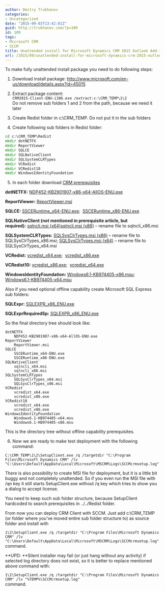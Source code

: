 ```yaml
---
author: Dmitry Trukhanov
categories:
- Uncategorized
date: "2015-09-03T13:42:01Z"
guid: http://trukhanov.com/?p=109
id: 109
tags:
- Microsoft CRM
- SCCM
title: Unattended install for Microsoft Dynamics CRM 2015 Outlook Add-In
url: /2015/09/unattended-install-for-microsoft-dynamics-crm-2015-outlook-add-in/
---
```

To make fully unattended install package you need to do following steps:

1. Download install package: <http://www.microsoft.com/en-us/download/details.aspx?id=45015>

2. Extract package content:  
`CRM2015-Client-ENU-i386.exe /extract:c:\CRM_TEMP\1\2`  
Do not remove sub folders 1 and 2 from the path, because we need it later

3. Create Redist folder in c:\CRM_TEMP. Do not put it in the sub folders
<!--more-->
4. Create following sub folders in Redist folder:  
```cmd
cd c:\CRM_TEMP\Redist
mkdir dotNETFX
mkdir ReportViewer
mkdir SQLCE
mkdir SQLNativeClient
mkdir SQLSystemCLRTypes
mkdir VCRedist
mkdir VCRedist10
mkdir WindowsIdentityFoundation
```

5. In each folder download [CRM prerequisites](https://technet.microsoft.com/en-us/library/jj126125.aspx)

**dotNETFX:** [NDP452-KB2901907-x86-x64-AllOS-ENU.exe](http://download.microsoft.com/download/E/2/1/E21644B5-2DF2-47C2-91BD-63C560427900/NDP452-KB2901907-x86-x64-AllOS-ENU.exe)

**ReportViewer:** [ReportViewer.msi](http://download.microsoft.com/download/F/B/7/FB728406-A1EE-4AB5-9C56-74EB8BDDF2FF/ReportViewer.msi)

**SQLCE:** [SSCERuntime_x64-ENU.exe](http://download.microsoft.com/download/F/F/D/FFDF76E3-9E55-41DA-A750-1798B971936C/ENU/SSCERuntime_x64-ENU.exe);  [SSCERuntime_x86-ENU.exe](http://download.microsoft.com/download/F/F/D/FFDF76E3-9E55-41DA-A750-1798B971936C/ENU/SSCERuntime_x86-ENU.exe)

**SQLNativeClient (not mentioned in prerequisite article, but required):** [sqlncli.msi (x64)](http://download.microsoft.com/download/3/A/6/3A632674-A016-4E31-A675-94BE390EA739/ENU/x64/sqlncli.msi)[sqlncli.msi (x86)](http://download.microsoft.com/download/3/A/6/3A632674-A016-4E31-A675-94BE390EA739/ENU/x86/sqlncli.msi) &#8211; rename file to sqlncli_x86.msi

**SQLSystemCLRTypes:** [SQLSysClrTypes.msi (x86)](http://download.microsoft.com/download/9/2/C/92CBE583-5250-4AFD-A87A-DA707065CB9E/ENU/x86/SQLSysClrTypes.msi) &#8211; rename file to SQLSysClrTypes_x86.msi; [SQLSysClrTypes.msi (x64)](http://download.microsoft.com/download/9/2/C/92CBE583-5250-4AFD-A87A-DA707065CB9E/ENU/x64/SQLSysClrTypes.msi) &#8211; rename file to SQLSysClrTypes_x64.msi

**VCRedist:** [vcredist_x64.exe](http://download.microsoft.com/download/2/E/6/2E61CFA4-993B-4DD4-91DA-3737CD5CD6E3/vcredist_x64.exe);  [vcredist_x86.exe](http://download.microsoft.com/download/2/E/6/2E61CFA4-993B-4DD4-91DA-3737CD5CD6E3/vcredist_x86.exe)

**VCRedist10:** [vcredist_x86.exe](http://download.microsoft.com/download/C/6/D/C6D0FD4E-9E53-4897-9B91-836EBA2AACD3/vcredist_x86.exe);  [vcredist_x64.exe](http://download.microsoft.com/download/A/8/0/A80747C3-41BD-45DF-B505-E9710D2744E0/vcredist_x64.exe)

**WindowsIdentityFoundation:** [Windows6.1-KB974405-x86.msu](http://download.microsoft.com/download/D/7/2/D72FD747-69B6-40B7-875B-C2B40A6B2BDD/Windows6.1-KB974405-x86.msu); [Windows6.1-KB974405-x64.msu](http://download.microsoft.com/download/D/7/2/D72FD747-69B6-40B7-875B-C2B40A6B2BDD/Windows6.1-KB974405-x64.msu)

Also if you need optional offline capability create Microsoft SQL Express sub folders:

**SQLExpr:** [SQLEXPR\_x86\_ENU.exe](http://download.microsoft.com/download/0/1/E/01E0D693-2B4F-4442-9713-27A796B327BD/SQLEXPR_x86_ENU.exe)

**SQLExprRequiredSp:** [SQLEXPR\_x86\_ENU.exe](http://download.microsoft.com/download/0/F/D/0FD88169-F86F-46E1-8B3B-56C44F6E9505/SQLEXPR_x86_ENU.exe)

So the final directory tree should look like:

```
dotNETFX
    NDP452-KB2901907-x86-x64-AllOS-ENU.exe
ReportViewer
    ReportViewer.msi
SQLCE
    SSCERuntime_x64-ENU.exe
    SSCERuntime_x86-ENU.exe
SQLNativeClient
    sqlncli_x64.msi
    sqlncli_x86.msi
SQLSystemCLRTypes
    SQLSysClrTypes_x64.msi
    SQLSysClrTypes_x86.msi
VCRedist
    vcredist_x64.exe
    vcredist_x86.exe
VCRedist10
    vcredist_x64.exe
    vcredist_x86.exe
WindowsIdentityFoundation
    Windows6.1-KB974405-x64.msu
    Windows6.1-KB974405-x86.msu
```

This is the directory tree without offline capability prerequisites.

6. Now we are ready to make test deployment with the following command:

`C:\CRM_TEMP\1\2\SetupClient.exe /q /targetdir "C:\Program Files\Microsoft Dynamics CRM" /lv "C:\Users\Default\AppData\Local\Microsoft\MSCRM\Logs\SCCMcrmsetup.log"`

There is also possibility to create MSI file for deployment, but it is a little bit buggy and not completely unattended. So if you even run the MSI file with /qn key it still starts SetupClient.exe without /q key which tries to show you a dialog to accept license.

You need to keep such sub folder structure, because SetupClient hardcoded to search prerequisites in ../../Redist folder.

From now you can deploy CRM Client with SCCM. Just add c:\CRM_TEMP (or folder where you&#8217;ve moved entire sub folder structure to) as source folder and install with

`1\2\SetupClient.exe /q /targetdir "C:\Program Files\Microsoft Dynamics CRM" /lv "C:\Users\Default\AppData\Local\Microsoft\MSCRM\Logs\SCCMcrmsetup.log"`  
command.

**UPD: **Silent installer may fail (or just hang without any activity) if selected log directory does not exist, so it is better to replace mentioned above command with:

`1\2\SetupClient.exe /q /targetdir "C:\Program Files\Microsoft Dynamics CRM" /lv "%TEMP%\SCCMcrmsetup.log"`  
command.